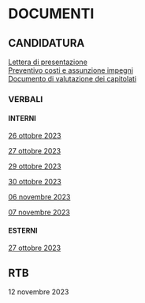 # DOCUMENTI

## CANDIDATURA

[Lettera di presentazione](https://github.com/RAMtastic6/Project14/blob/main/documenti/CANDIDATURA/lettera_presentazione_v1.0.pdf) <br>
[Preventivo costi e assunzione impegni](https://github.com/RAMtastic6/Project14/blob/main/documenti/CANDIDATURA/documento_impegni_v1.1.pdf) <br>
[Documento di valutazione dei capitolati](https://github.com/RAMtastic6/Project14/blob/main/documenti/CANDIDATURA/valutazione_capitolati_v1.1.pdf) <br>

### VERBALI

#### INTERNI
[26 ottobre 2023](https://github.com/RAMtastic6/Project14/blob/main/documenti/CANDIDATURA/verbali/verbali_interni/verbale_26_10.pdf)

[27 ottobre 2023](https://github.com/RAMtastic6/Project14/blob/main/documenti/CANDIDATURA/verbali/verbali_interni/verbale_27_10.pdf)

[29 ottobre 2023](https://github.com/RAMtastic6/Project14/blob/main/documenti/CANDIDATURA/verbali/verbali_interni/verbale_29_10.pdf)

[30 ottobre 2023](https://github.com/RAMtastic6/Project14/blob/main/documenti/CANDIDATURA/verbali/verbali_interni/verbale_30_10.pdf)

[06 novembre 2023](https://github.com/RAMtastic6/Project14/blob/main/documenti/CANDIDATURA/verbali/verbali_interni/verbale_06_11.pdf)

[07 novembre 2023](https://github.com/RAMtastic6/Project14/blob/main/documenti/CANDIDATURA/verbali/verbali_interni/verbale_07_11.pdf)

#### ESTERNI  
[27 ottobre 2023](https://github.com/RAMtastic6/Project14/blob/main/documenti/CANDIDATURA/verbali/verbali_esterni/verbale_27_10.pdf)

## RTB

12 novembre 2023
